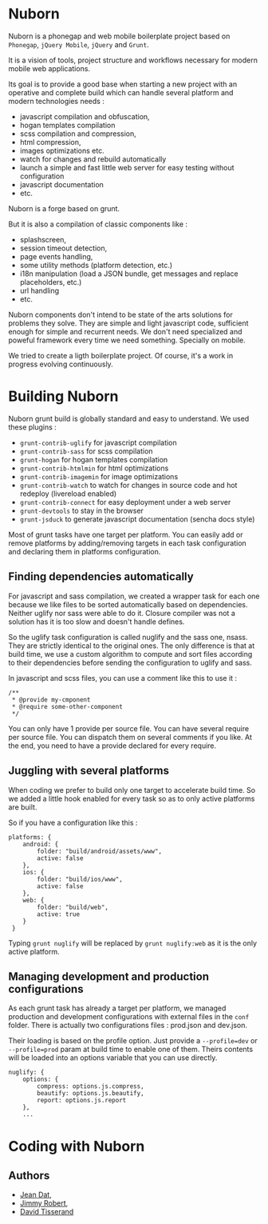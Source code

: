 Nuborn
======

Nuborn is a phonegap and web mobile boilerplate project based on `Phonegap`, `jQuery Mobile`, `jQuery` and `Grunt`.

It is a vision of tools, project structure and workflows necessary for modern mobile web applications.

Its goal is to provide a good base when starting a new project with an operative and complete build which can handle several platform and modern technologies needs : 
 * javascript compilation and obfuscation, 
 * hogan templates compilation
 * scss compilation and compression, 
 * html compression, 
 * images optimizations etc.
 * watch for changes and rebuild automatically
 * launch a simple and fast little web server for easy testing without configuration
 * javascript documentation
 * etc.

Nuborn is a forge based on grunt.

But it is also a compilation of classic components like : 
 * splashscreen,
 * session timeout detection,
 * page events handling,
 * some utility methods (platform detection, etc.)
 * i18n manipulation (load a JSON bundle, get messages and replace placeholders, etc.)
 * url handling
 * etc.

Nuborn components don't intend to be state of the arts solutions for problems they solve. 
They are simple and light javascript code, sufficient enough for simple and recurrent needs.
We don't need specialized and poweful framework every time we need something. Specially on mobile.

We tried to create a ligth boilerplate project. Of course, it's a work in progress evolving continuously.


Building Nuborn
===============

Nuborn grunt build is globally standard and easy to understand. We used these plugins :
 * `grunt-contrib-uglify` for javascript compilation
 * `grunt-contrib-sass` for scss compilation
 * `grunt-hogan` for hogan templates compilation
 * `grunt-contrib-htmlmin` for html optimizations
 * `grunt-contrib-imagemin` for image optimizations
 * `grunt-contrib-watch` to watch for changes in source code and hot redeploy (livereload enabled)
 * `grunt-contrib-connect` for easy deployment under a web server
 * `grunt-devtools` to stay in the browser
 * `grunt-jsduck` to generate javascript documentation (sencha docs style)

Most of grunt tasks have one target per platform. 
You can easily add or remove platforms by adding/removing targets in each task configuration and declaring them in platforms configuration.

Finding dependencies automatically
----------------------------------

For javascript and sass compilation, we created a wrapper task for each one because we like files to be sorted automatically based on dependencies.
Neither uglify nor sass were able to do it. Closure compiler was not a solution has it is too slow and doesn't handle defines.

So the uglify task configuration is called nuglify and the sass one, nsass. They are strictly identical to the original ones.
The only difference is that at build time, we use a custom algorithm to compute and sort files according to their dependencies before
sending the configuration to uglify and sass.

In javascript and scss files, you can use a comment like this to use it :
```
/**
 * @provide my-cmponent
 * @require some-other-component
 */
```

You can only have 1 provide per source file.
You can have several require per source file.
You can dispatch them on several comments if you like. 
At the end, you need to have a provide declared for every require.

Juggling with several platforms
-------------------------------

When coding we prefer to build only one target to accelerate build time. 
So we added a little hook enabled for every task so as to only active platforms are built.

So if you have a configuration like this :
```
platforms: {
	android: {
		folder: "build/android/assets/www",
		active: false
	},
	ios: {
		folder: "build/ios/www",
		active: false
	},
	web: {
		folder: "build/web",
		active: true
	}
 }
```

Typing ```grunt nuglify``` will be replaced by ```grunt nuglify:web``` as it is the only active platform.

Managing development and production configurations
--------------------------------------------------

As each grunt task has already a target per platform, we managed production and development configurations with external files in the `conf` folder.
There is actually two configurations files : prod.json and dev.json.

Their loading is based on the profile option.
Just provide a `--profile=dev` or `--profile=prod` param at build time to enable one of them.
Theirs contents will be loaded into an options variable that you can use directly.

```
nuglify: {
	options: {
		compress: options.js.compress,
		beautify: options.js.beautify,
		report: options.js.report
	},
	...
```

Coding with Nuborn
==================



Authors
-------

 * [Jean Dat](jan4dev@gmail.com), 
 * [Jimmy Robert](rob.jimmy@gmail.com),
 * [David Tisserand](babidyxp@gmail.com)
